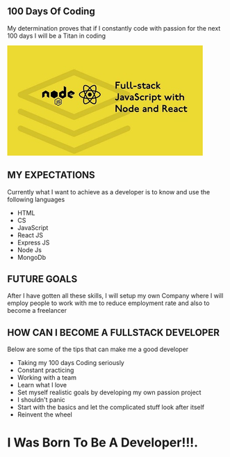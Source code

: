 ## 100 Days Of Coding
My determination proves that if I constantly code with passion for the next 100 days I will be a Titan in coding

![](images/js.jpg)

## MY EXPECTATIONS
Currently what I want to achieve as a developer is to know and use the following  languages
- HTML
- CS
- JavaScript
- React JS
- Express JS
- Node Js
- MongoDb

## FUTURE GOALS
After I have gotten all these skills, I will setup my own Company where I will employ people to work with me to reduce employment rate and also to become a freelancer

## HOW CAN I BECOME A FULLSTACK DEVELOPER
Below are some of the tips that can make me a good developer
- Taking my 100 days Coding seriously
- Constant practicing
- Working with a team
- Learn what I love
- Set myself realistic goals by developing my own passion project
- I shouldn't  panic
- Start with the basics and let the complicated stuff look after itself
- Reinvent the wheel

# **I Was Born To Be** A __Developer__!!!.
